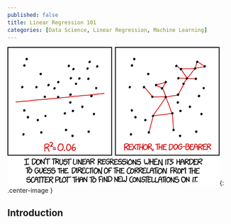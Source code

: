 ```yaml
---
published: false
title: Linear Regression 101
categories: [Data Science, Linear Regression, Machine Learning]
---
```


![image](/assets/images/linear_regression_1.png?raw=true){: .center-image }

## Introduction
